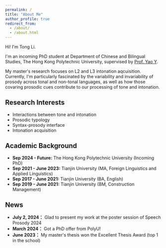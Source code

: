 ```yaml
---
permalink: /
title: "About Me"
author_profile: true
redirect_from: 
  - /about/
  - /about.html
---
```



Hi! I'm Tong Li. 

I'm an incoming PhD student at Department of Chinese and Bilingual Studies, The Hong Kong Polytechnic University, supervised by [Prof. Yao Y](https://research.polyu.edu.hk/en/persons/yao-yao). 

My master's research focuses on L2 and L3 intonation aqcuisition. Currently, I'm particularly fascinated by the variability and invariability of prosody across tonal and non-tonal languages, as well as how those covaring prosodic cues contribute to our processing of tone and intonation. 

## Research Interests
- Interactions between tone and intonation
- Prosodic typology
- Syntax-prosody interface
- Intonation acquisition


## Academic Background
- **Sep 2024 - Future:** The Hong Kong Polytechnic University (Incoming PhD) <br>
- **Sep 2021 - June 2023:** Tianjin University (MA, Foreign Linguistics and Applied Linguistics) 
- **Sep 2017 - June 2021:** Tianjin University (BA, English) 
- **Sep 2019 - June 2021:** Tianjin University (BM, Construction Management)



## News
- **July 2, 2024：** Glad to present my work at the poster session of Speech Prosody 2024
- **March 2024：** Got a PhD offer from PolyU!
- **June 2023：** My master's thesis won the Excellent Thesis Award (top 1 in the school)

